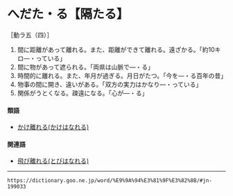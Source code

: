 # へだた・る【隔たる】

［動ラ五（四）］
1. 間に距離があって離れる。また、距離ができて離れる。遠ざかる。「約10キロ―・っている」
2. 間に物があって遮られる。「両県は山脈で―・る」
3. 時間的に離れる。また、年月が過ぎる。月日がたつ。「今を―・る百年の昔」
4. 物事の間に開き、違いがある。「双方の実力はかなり―・っている」
5. 関係がうとくなる。疎遠になる。「心が―・る」
    

#### 類語

-   [かけ離れる(かけはなれる)](https://dictionary.goo.ne.jp/word/%E6%8E%9B%E9%9B%A2%E3%82%8C%E3%82%8B/#jn-39660)

#### 関連語

-   [飛び離れる(とびはなれる)](https://dictionary.goo.ne.jp/word/%E9%A3%9B%E9%9B%A2%E3%82%8C%E3%82%8B/#jn-159977)

---
`https://dictionary.goo.ne.jp/word/%E9%9A%94%E3%81%9F%E3%82%8B/#jn-199033`